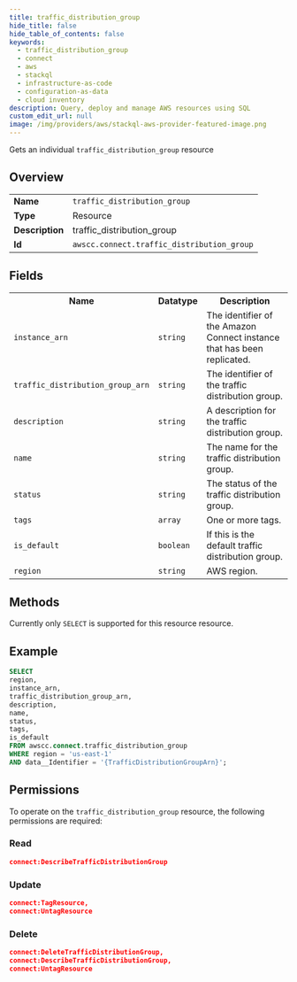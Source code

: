 ```yaml
---
title: traffic_distribution_group
hide_title: false
hide_table_of_contents: false
keywords:
  - traffic_distribution_group
  - connect
  - aws
  - stackql
  - infrastructure-as-code
  - configuration-as-data
  - cloud inventory
description: Query, deploy and manage AWS resources using SQL
custom_edit_url: null
image: /img/providers/aws/stackql-aws-provider-featured-image.png
---
```

Gets an individual <code>traffic_distribution_group</code> resource

## Overview
<table><tbody>
<tr><td><b>Name</b></td><td><code>traffic_distribution_group</code></td></tr>
<tr><td><b>Type</b></td><td>Resource</td></tr>
<tr><td><b>Description</b></td><td>traffic_distribution_group</td></tr>
<tr><td><b>Id</b></td><td><code>awscc.connect.traffic_distribution_group</code></td></tr>
</tbody></table>

## Fields
<table><tbody>
<tr><th>Name</th><th>Datatype</th><th>Description</th></tr>
<tr><td><code>instance_arn</code></td><td><code>string</code></td><td>The identifier of the Amazon Connect instance that has been replicated.</td></tr>
<tr><td><code>traffic_distribution_group_arn</code></td><td><code>string</code></td><td>The identifier of the traffic distribution group.</td></tr>
<tr><td><code>description</code></td><td><code>string</code></td><td>A description for the traffic distribution group.</td></tr>
<tr><td><code>name</code></td><td><code>string</code></td><td>The name for the traffic distribution group.</td></tr>
<tr><td><code>status</code></td><td><code>string</code></td><td>The status of the traffic distribution group.</td></tr>
<tr><td><code>tags</code></td><td><code>array</code></td><td>One or more tags.</td></tr>
<tr><td><code>is_default</code></td><td><code>boolean</code></td><td>If this is the default traffic distribution group.</td></tr>
<tr><td><code>region</code></td><td><code>string</code></td><td>AWS region.</td></tr>

</tbody></table>

## Methods
Currently only <code>SELECT</code> is supported for this resource resource.

## Example
```sql
SELECT
region,
instance_arn,
traffic_distribution_group_arn,
description,
name,
status,
tags,
is_default
FROM awscc.connect.traffic_distribution_group
WHERE region = 'us-east-1'
AND data__Identifier = '{TrafficDistributionGroupArn}';
```

## Permissions

To operate on the <code>traffic_distribution_group</code> resource, the following permissions are required:

### Read
```json
connect:DescribeTrafficDistributionGroup
```

### Update
```json
connect:TagResource,
connect:UntagResource
```

### Delete
```json
connect:DeleteTrafficDistributionGroup,
connect:DescribeTrafficDistributionGroup,
connect:UntagResource
```

